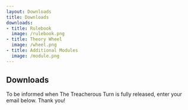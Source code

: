 ```yaml
---
layout: Downloads
title: Downloads
downloads:
- title: Rulebook
  image: /rulebook.png
- title: Theory Wheel
  image: /wheel.png
- title: Additional Modules
  image: /module.png
---
```


## Downloads

To be informed when The Treacherous Turn is fully released, enter your email below. Thank you!